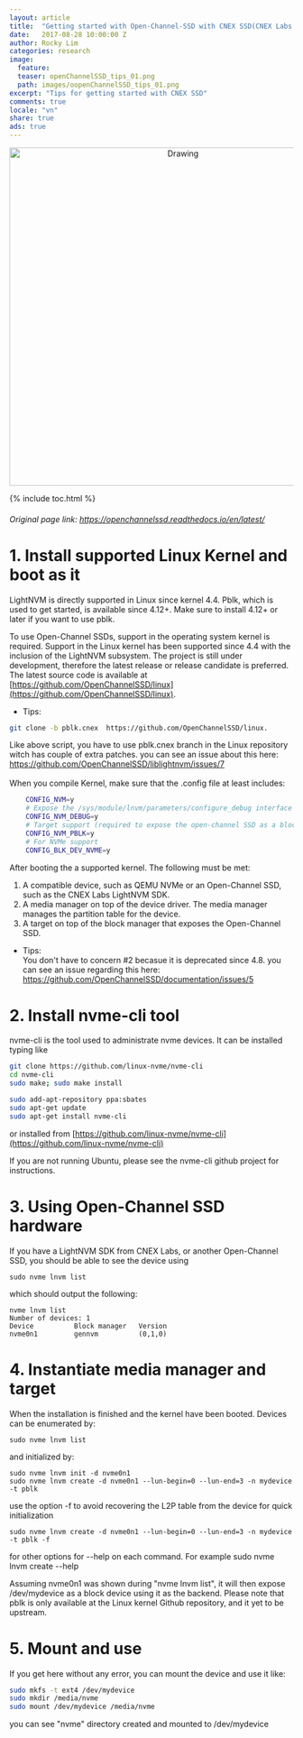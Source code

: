 ```yaml
---
layout: article
title:  "Getting started with Open-Channel-SSD with CNEX SSD(CNEX Labs Westlake ASIC)"
date:   2017-08-28 10:00:00 Z
author: Rocky Lim
categories: research
image:
  feature:
  teaser: openChannelSSD_tips_01.png
  path: images/oopenChannelSSD_tips_01.png
excerpt: "Tips for getting started with CNEX SSD"
comments: true
locale: "vn"
share: true
ads: true
---
```


<p style="text-align: center;">
	<img src="{{ site.url }}/images/openChannelSSD_tips_01.png" alt="Drawing" style="width: 600;"/>
</p>

{% include toc.html %}

###### Original page link: <https://openchannelssd.readthedocs.io/en/latest/>

# 1. Install supported Linux Kernel and boot as it

LightNVM is directly supported in Linux since kernel 4.4. Pblk, which is used to get started, is available since 4.12+. Make sure to install 4.12+ or later if you want to use pblk.

To use Open-Channel SSDs, support in the operating system kernel is required. Support in the Linux kernel has been supported since 4.4 with the inclusion of the LightNVM subsystem. The project is still under development, therefore the latest release or release candidate is preferred. The latest source code is available at [https://github.com/OpenChannelSSD/linux](https://github.com/OpenChannelSSD/linux).


* Tips:<br />
~~~sh
git clone -b pblk.cnex  https://github.com/OpenChannelSSD/linux.
~~~
Like above script, you have to use pblk.cnex branch in the Linux repository witch has couple of extra patches.
you can see an issue about this here: <https://github.com/OpenChannelSSD/liblightnvm/issues/7>
<br /><br />When you compile Kernel, make sure that the .config file at least includes:

~~~sh
    CONFIG_NVM=y
    # Expose the /sys/module/lnvm/parameters/configure_debug interface
    CONFIG_NVM_DEBUG=y
    # Target support (required to expose the open-channel SSD as a block device)
    CONFIG_NVM_PBLK=y    
    # For NVMe support
    CONFIG_BLK_DEV_NVME=y
~~~


After booting the a supported kernel. The following must be met:

1. A compatible device, such as QEMU NVMe or an Open-Channel SSD, such as the CNEX Labs LightNVM SDK.
2. A media manager on top of the device driver. The media manager manages the partition table for the device.
3. A target on top of the block manager that exposes the Open-Channel SSD.

* Tips:<br />
You don't have to concern #2 becasue it is deprecated since 4.8.
you can see an issue regarding this here: <https://github.com/OpenChannelSSD/documentation/issues/5>

# 2. Install nvme-cli tool

nvme-cli is the tool used to administrate nvme devices. It can be installed typing like

~~~sh
git clone https://github.com/linux-nvme/nvme-cli
cd nvme-cli
sudo make; sudo make install

sudo add-apt-repository ppa:sbates
sudo apt-get update
sudo apt-get install nvme-cli
~~~

or installed from [https://github.com/linux-nvme/nvme-cli](https://github.com/linux-nvme/nvme-cli)

If you are not running Ubuntu, please see the nvme-cli github project for instructions.

# 3. Using Open-Channel SSD hardware

If you have a LightNVM SDK from CNEX Labs, or another Open-Channel SSD, you should be able to see the device using

    sudo nvme lnvm list

which should output the following:

    nvme lnvm list
    Number of devices: 1
    Device      	Block manager	Version
    nvme0n1     	gennvm      	(0,1,0)


# 4. Instantiate media manager and target

When the installation is finished and the kernel have been booted. Devices can be enumerated by:

    sudo nvme lnvm list

and initialized by:

    sudo nvme lnvm init -d nvme0n1
    sudo nvme lnvm create -d nvme0n1 --lun-begin=0 --lun-end=3 -n mydevice -t pblk

use the option -f to avoid recovering the L2P table from the device for quick initialization

    sudo nvme lnvm create -d nvme0n1 --lun-begin=0 --lun-end=3 -n mydevice -t pblk -f

for other options for --help on each command. For example
    sudo nvme lnvm create --help

Assuming nvme0n1 was shown during "nvme lnvm list", it will then expose /dev/mydevice as a block device using it as the backend. Please note that pblk is only available at the Linux kernel Github repository, and it yet to be upstream.

# 5. Mount and use

If you get here without any error, you can mount the device and use it like:

~~~sh
sudo mkfs -t ext4 /dev/mydevice
sudo mkdir /media/nvme
sudo mount /dev/mydevice /media/nvme
~~~

you can see "nvme" directory created and mounted to /dev/mydevice

